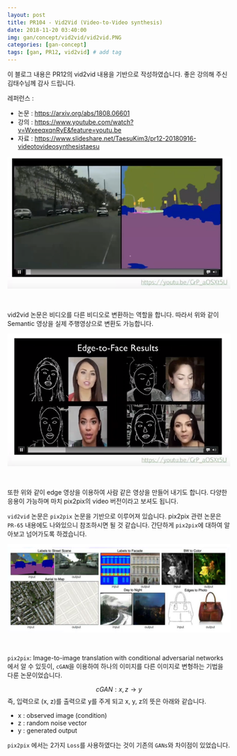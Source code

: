 ```yaml
---
layout: post
title: PR104 - Vid2Vid (Video-to-Video synthesis)  
date: 2018-11-20 03:40:00
img: gan/concept/vid2vid/vid2vid.PNG
categories: [gan-concept] 
tags: [gan, PR12, vid2vid] # add tag
---
```


이 블로그 내용은 PR12의 vid2vid 내용을 기반으로 작성하였습니다.
좋은 강의해 주신 김태수님께 감사 드립니다.

레퍼런스 : 

- 논문 : https://arxiv.org/abs/1808.06601 
- 강의 : https://www.youtube.com/watch?v=WxeeqxqnRyE&feature=youtu.be
- 자료 : https://www.slideshare.net/TaesuKim3/pr12-20180916-videotovideosynthesistaesu

![vid2vid_ex](../assets/img/gan/concept/vid2vid/vid2vid_ex.PNG)

<br> 

vid2vid 논문은 비디오를 다른 비디오로 변환하는 역할을 합니다.
따라서 위와 같이 Semantic 영상을 실제 주행영상으로 변환도 가능합니다.

![vid2vid_ex2](../assets/img/gan/concept/vid2vid/vid2vid_ex2.PNG)

<br>

또한 위와 같이 edge 영상을 이용하여 사람 같은 영상을 만들어 내기도 합니다.
다양한 응용이 가능하며 마치 pix2pix의 video 버전이라고 보셔도 됩니다.

`vid2vid` 논문은 `pix2pix` 논문을 기반으로 이루어져 있습니다. pix2pix 관련 논문은 `PR-65` 내용에도 나와있으니 참조하시면 될 것 같습니다.
간단하게 `pix2pix`에 대하여 알아보고 넘어가도록 하겠습니다.

![pix2pix_ex](../assets/img/gan/concept/vid2vid/pix2pix_ex.PNG)

<br>

`pix2pix`: Image-to-image translation with conditional adversarial networks 에서 알 수 있듯이, `cGAN`을 이용하여
하나의 이미지를 다른 이미지로 변형하는 기법을 다룬 논문이었습니다. 

$$ cGAN : {x, z} → y $$ 즉, 입력으로 (x, z)를 출력으로 y를 주게 되고 x, y, z의 뜻은 아래와 같습니다.  

+ x : observed image (condition)
+ z : random noise vector
+ y : generated output

`pix2pix` 에서는 2가지 `Loss`를 사용하였다는 것이 기존의 `GANs`와 차이점이 있었습니다.

 
